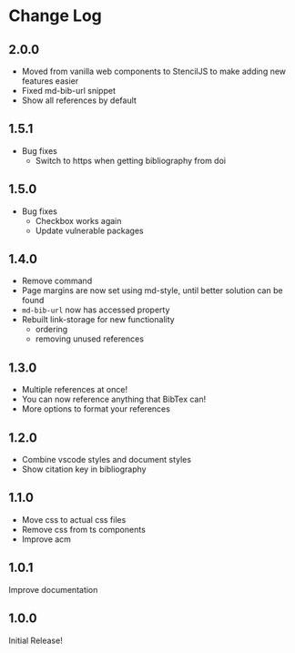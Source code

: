 # Change Log
## 2.0.0
 - Moved from vanilla web components to StencilJS to make adding new features easier
 - Fixed md-bib-url snippet
 - Show all references by default

## 1.5.1
 - Bug fixes
   - Switch to https when getting bibliography from doi

## 1.5.0
 - Bug fixes
    - Checkbox works again
    - Update vulnerable packages
    
## 1.4.0
 - Remove command
 - Page margins are now set using md-style, until better solution can be found
 - `md-bib-url` now has accessed property
 - Rebuilt link-storage for new functionality
   - ordering
   - removing unused references

## 1.3.0
 - Multiple references at once!
 - You can now reference anything that BibTex can!
 - More options to format your references

## 1.2.0
- Combine vscode styles and document styles
- Show citation key in bibliography

## 1.1.0
- Move css to actual css files
- Remove css from ts components
- Improve acm

## 1.0.1
Improve documentation

## 1.0.0
Initial Release!
